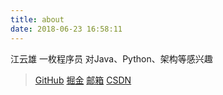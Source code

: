 ```yaml
---
title: about
date: 2018-06-23 16:58:11
---
```

江云雄  一枚程序员  对Java、Python、架构等感兴趣

>[GitHub](https://github.com/zaiyunduan123)
[掘金](https://juejin.im/user/57fda618816dfa0056d19607/posts)
[邮箱](zaiyunduan1024@gmail.com)
[CSDN](https://blog.csdn.net/jyxmust)
